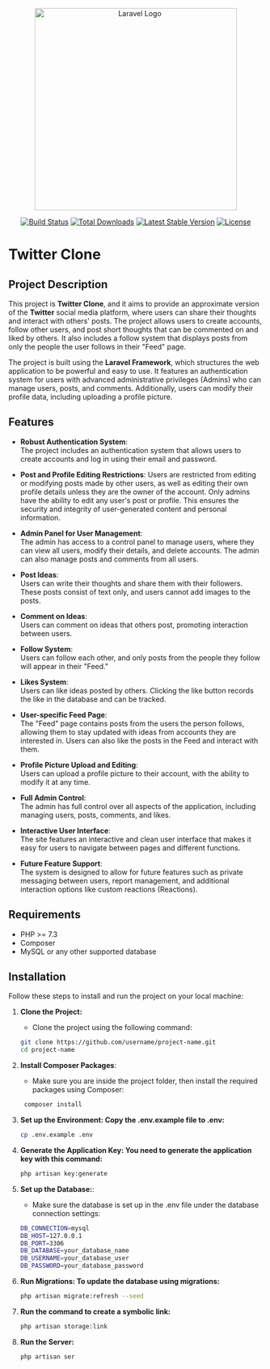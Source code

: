 <p align="center"><a href="https://laravel.com" target="_blank"><img src="https://raw.githubusercontent.com/laravel/art/master/logo-lockup/5%20SVG/2%20CMYK/1%20Full%20Color/laravel-logolockup-cmyk-red.svg" width="400" alt="Laravel Logo"></a></p>

<p align="center">
<a href="https://github.com/laravel/framework/actions"><img src="https://github.com/laravel/framework/workflows/tests/badge.svg" alt="Build Status"></a>
<a href="https://packagist.org/packages/laravel/framework"><img src="https://img.shields.io/packagist/dt/laravel/framework" alt="Total Downloads"></a>
<a href="https://packagist.org/packages/laravel/framework"><img src="https://img.shields.io/packagist/v/laravel/framework" alt="Latest Stable Version"></a>
<a href="https://packagist.org/packages/laravel/framework"><img src="https://img.shields.io/packagist/l/laravel/framework" alt="License"></a>
</p>

# Twitter Clone

## Project Description

This project is **Twitter Clone**, and it aims to provide an approximate version of the **Twitter** social media platform, where users can share their thoughts and interact with others' posts. The project allows users to create accounts, follow other users, and post short thoughts that can be commented on and liked by others. It also includes a follow system that displays posts from only the people the user follows in their "Feed" page.

The project is built using the **Laravel Framework**, which structures the web application to be powerful and easy to use. It features an authentication system for users with advanced administrative privileges (Admins) who can manage users, posts, and comments. Additionally, users can modify their profile data, including uploading a profile picture.

## Features

-   **Robust Authentication System**:  
    The project includes an authentication system that allows users to create accounts and log in using their email and password.

-   **Post and Profile Editing Restrictions**:
    Users are restricted from editing or modifying posts made by other users, as well as editing their own profile details unless they are the owner of the account. Only admins have the ability to edit any user's post or profile. This ensures the security and integrity of user-generated content and personal information.

-   **Admin Panel for User Management**:  
    The admin has access to a control panel to manage users, where they can view all users, modify their details, and delete accounts. The admin can also manage posts and comments from all users.

-   **Post Ideas**:  
    Users can write their thoughts and share them with their followers. These posts consist of text only, and users cannot add images to the posts.

-   **Comment on Ideas**:  
    Users can comment on ideas that others post, promoting interaction between users.

-   **Follow System**:  
    Users can follow each other, and only posts from the people they follow will appear in their "Feed."
-   **Likes System**:  
    Users can like ideas posted by others. Clicking the like button records the like in the database and can be tracked.
-   **User-specific Feed Page**:  
    The "Feed" page contains posts from the users the person follows, allowing them to stay updated with ideas from accounts they are interested in. Users can also like the posts in the Feed and interact with them.

-   **Profile Picture Upload and Editing**:  
    Users can upload a profile picture to their account, with the ability to modify it at any time.

-   **Full Admin Control**:  
     The admin has full control over all aspects of the application, including managing users, posts, comments, and likes.

-   **Interactive User Interface**:  
    The site features an interactive and clean user interface that makes it easy for users to navigate between pages and different functions.

-   **Future Feature Support**:  
    The system is designed to allow for future features such as private messaging between users, report management, and additional interaction options like custom reactions (Reactions).

## Requirements

-   PHP >= 7.3
-   Composer
-   MySQL or any other supported database

## Installation

Follow these steps to install and run the project on your local machine:

1. **Clone the Project:**
    - Clone the project using the following command:
    ```bash
    git clone https://github.com/username/project-name.git
    cd project-name
    ```
2. **Install Composer Packages**:
    - Make sure you are inside the project folder, then install the required packages using Composer:
    ```bash
     composer install
    ```
3. **Set up the Environment: Copy the .env.example file to .env:**

    ```bash
    cp .env.example .env

    ```

4. **Generate the Application Key: You need to generate the application key with this command:**

    ```bash
    php artisan key:generate

    ```

5. **Set up the Database:**:

    - Make sure the database is set up in the .env file under the database connection settings:

    ```bash
    DB_CONNECTION=mysql
    DB_HOST=127.0.0.1
    DB_PORT=3306
    DB_DATABASE=your_database_name
    DB_USERNAME=your_database_user
    DB_PASSWORD=your_database_password

    ```

6. **Run Migrations: To update the database using migrations:**

    ```bash
    php artisan migrate:refresh --seed

    ```

7. **Run the command to create a symbolic link:**

    ```bash
    php artisan storage:link

    ```

8. **Run the Server:**
    ```bash
    php artisan ser
    ```
